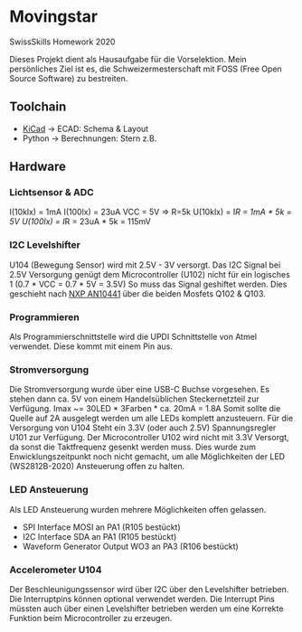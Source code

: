 # Movingstar
SwissSkills Homework 2020

Dieses Projekt dient als Hausaufgabe für die Vorselektion.
Mein persönliches Ziel ist es, die Schweizermesterschaft mit FOSS (Free Open Source Software) zu bestreiten.

## Toolchain
- [KiCad](https://github.com/KiCad) -> ECAD: Schema & Layout
- Python -> Berechnungen: Stern z.B.

## Hardware

### Lichtsensor & ADC
I(10klx) = 1mA
I(100lx) = 23uA
VCC = 5V
=> R=5k
U(10klx) = I*R = 1mA * 5k = 5V
U(100lx) = I*R = 23uA * 5k = 115mV


### I2C Levelshifter
U104 (Bewegung Sensor) wird mit 2.5V - 3V versorgt. Das I2C Signal bei 2.5V Versorgung genügt dem Microcontroller (U102) nicht für ein logisches 1 (0.7 * VCC = 0.7 * 5V = 3.5V)
So muss das Signal geshiftet werden.
Dies geschieht nach [NXP AN10441](https://www.nxp.com/docs/en/application-note/AN10441.pdf) über die beiden Mosfets Q102 & Q103.

### Programmieren
Als Programmierschnittstelle wird die UPDI Schnittstelle von Atmel verwendet. Diese kommt mit einem Pin aus.

### Stromversorgung
Die Stromversorgung wurde über eine USB-C Buchse vorgesehen. Es stehen dann ca. 5V von einem Handelsüblichen Steckernetzteil zur Verfügung.
Imax ~= 30LED * 3Farben * ca. 20mA = 1.8A
Somit sollte die Quelle auf 2A ausgelegt werden um alle LEDs komplett anzusteuern.
Für die Versorgung von U104 Steht ein 3.3V (oder auch 2.5V) Spannungsregler U101 zur Verfügung.
Der Microcontroller U102 wird nicht mit 3.3V Versorgt, da sonst die Taktfrequenz gesenkt werden muss. Dies wurde zum Enwicklungszeitpunkt noch nicht gemacht, um alle Möglichkeiten der LED (WS2812B-2020) Ansteuerung offen zu halten.

### LED Ansteuerung

Als LED Ansteuerung wurden mehrere Möglichkeiten offen gelassen.
- SPI Interface MOSI an PA1 (R105 bestückt)
- I2C Interface SDA an PA1 (R105 bestückt)
- Waveform Generator Output WO3 an PA3 (R106 bestückt)

### Accelerometer U104

Der Beschleunigungssensor wird über I2C über den Levelshifter betrieben. Die Interruptpins können optional verwendet werden.
Die Interrupt Pins müssten auch über einen Levelshifter betrieben werden um eine Korrekte Funktion beim Microcontroller zu erzeugen.




